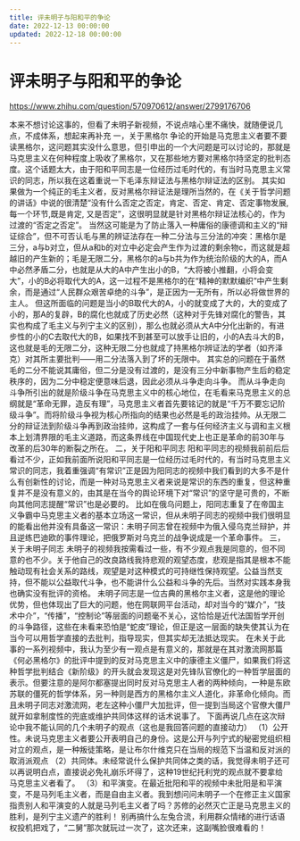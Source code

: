 ```yaml
---
title: 评未明子与阳和平的争论
date: 2022-12-13 00:00:00
updated: 2022-12-18 00:00:00
---
```


# 评未明子与阳和平的争论

https://www.zhihu.com/question/570970612/answer/2799176706

本来不想讨论这事的，但看了未明子新视频，不说点啥心里不痛快，就随便说几点，不成体系，想起来再补充
一，关于黑格尔
争论的开始是马克思主义者要不要读黑格尔，这问题其实没什么意思，但引申出的一个大问题是可以讨论的，那就是马克思主义在何种程度上吸收了黑格尔，又在那些地方要对黑格尔持坚定的批判态度。这个话题太大，由于阳和平同志是一位经历过毛时代的，有当时马克思主义常识的同志，所以我在这着重说一下毛泽东辩证法与黑格尔辩证法的区别。
其实如果做为一个纯正的毛主义者，反对黑格尔辩证法是理所当然的，在《关于哲学问题的讲话》中说的很清楚“没有什么否定之否定，肯定、否定、肯定、否定事物发展, 每一个环节,既是肯定, 又是否定”，这很明显就是针对黑格尔辩证法核心的，作为过渡的“否定之否定”。
当然这可能是为了防止落入一种庸俗的康德调和主义的“辩证综合”，但不可否认毛与黑的辨证法存在一种二分法与三分法的冲突：黑格尔是三分，a与b对立，但从a和b的对立中必定会产生作为过渡的剩余物c，而这就是超越旧的产生新的；毛是无限二分，黑格尔的a与b共为作为统治阶级的大的A，而A中必然矛盾二分，也就是从大的A中产生出小的B，“大将被小推翻，小将会变大”，小的B必将取代大的A，这一过程不是黑格尔的在“精神的默默编织”中产生剩余，而是通过“人民群众艰苦卓绝的斗争”，是正因为一无所有，所以必将做世界的主人。
但这所面临的问题是当小的B取代大的A，小的就变成了大的，大的变成了小的，那A的复辟，B的腐化也就成了历史必然（这种对于先锋对腐化的警告，其实也构成了毛主义与列宁主义的区别），那么也就必须从大A中分化出新的，有进步性的小的C去取代大的B，如果找不到甚至可以放手让旧的，小的A去斗大的B，这也就是毛的无限二分，这种无限二分也就成了持黑格尔辨证法的学者（如齐泽克）对其所主要批判——用二分法落入到了坏的无限中。
其实总的问题在于虽然毛的二分不能说其庸俗，但二分是没有过渡的，是没有三分中新事物产生后的稳定秩序的，因为二分中稳定便意味后退，因此必须从斗争走向斗争。
而从斗争走向斗争所引出的就是阶级斗争在马克思主义中的核心地位，在毛看来马克思主义的总纲就是“革命无罪，造反有理”，马克思主义者首先要铭记的就是“千万不要忘记阶级斗争”。而将阶级斗争视为核心所指向的结果也必然是毛的政治挂帅。从无限二分的辩证法到阶级斗争再到政治挂帅，这构成了一套与任何经济主义与调和主义根本上划清界限的毛主义道路，而这条界线在中国现代史上也正是革命的前30年与改革的后30年的断裂之所在。
二，关于阳和平同志
阳和平同志的视频我前前后后看过不少，正如我前面所说阳和平同志是一位经历过毛时代的，有当时马克思主义常识的同志，我着重强调“有常识”正是因为阳同志的视频中我们看到的大多不是什么有创新性的讨论，而是一种对马克思主义者来说是常识的东西的重复，但这种重复并不是没有意义的，由其是在当今的舆论环境下对“常识”的坚守是可贵的，不断向其他同志提醒“常识”也是必要的。
比如在俄乌问题上，阳同志重复了在帝国主义争霸中马克思主义者的基本立场这一常识，但从未明子同志的视频中我们很明显的能看出他并没有具备这一常识：未明子同志曾在视频中为俄入侵乌克兰辩护，并且逆练巴迪欧的事件理论，把俄罗斯对乌克兰的战争说成是一个革命事件。
三，关于未明子同志
未明子的视频我按需看过一些，有不少观点我是同意的，但不同意的也不少。关于他自己的改良路线我持悲观的观望态度，悲观是指其是根本不能触动现有社会关系的路线，观望是对这种模式的可持继性保持观望。公益当然支持，但不能以公益取代斗争，也不能讲什么公益和斗争的先后。当然对实践本身我也确实没有批评的资格。
未明子同志是一位古典的黑格尔主义者，这是他的理论优势，但也体现出了巨大的问题，他在网联网平台活动，却对当今的“媒介”，“技术中介”，“传播”，“控制论”等层面的问题毫不关心，这恰恰是近代法国哲学开创的斗争路径，这些在未看来恐怕是“蛇皮”理论，但正是这一层面的缺失使其认为在当今可以用哲学直接的去批判，指导现实，但其实却无法抵达现实。
在未关于此事的一系列视频中，我认为至少有一观点是有意义的，那就是在其对激流网那篇《何必黑格尔》的批评中提到的反对马克思主义中的康德主义僵尸，如果我们将这种哲学批判结合《新阶级》的开头就会发现这是对先锋队官僚化的一种哲学层面的表示。但要注意的是阿尔都塞提出同时反对马克思主人者的两种倾向，一种是东欧苏联的僵死的哲学体系，另一种则是西方的黑格尔主义人道化，非革命化倾向。而且未明子同志对激流网，老左这种小僵尸大加批评，但一提到当局这个官僚大僵尸就开如拿制度性的兜底或维护共同体这样的话术说事了。
下面再说几点在这次辩论中我不能认同的几个未明子的观点（这也是我回答问题的直接动力）
（1）公开性。未说马克思主义者要公开表明自己的身份。这是公开与列宁式的秘密党组织相对立的观点，是一种叛徒策略，是让布尔什维克只在当局的规范下当温和反对派的取消派观点
（2）共同体。未经常说什么保护共同体之类的话，我觉得未明子还可以再说明白点，直接说必免礼崩乐坏得了，这种19世纪托利党的观点就不要拿给马克思主义者看了。
（3）和平演变。在最近批阳和平的视频中未批阳是和平演变，不是马列毛主义者，而是自由主义者。我到想问问未明子一个在修正主义国家指责别人和平演变的人就是马列毛主义者了吗？苏修的必然灭亡正是马克思主义的胜利，是列宁主义遗产的胜利！
别再搞什么左兔合流，利用群众情绪的进行话语权投机把戏了，“二舅”那次就玩过一次了，这次还来，这副嘴脸很难看的！
